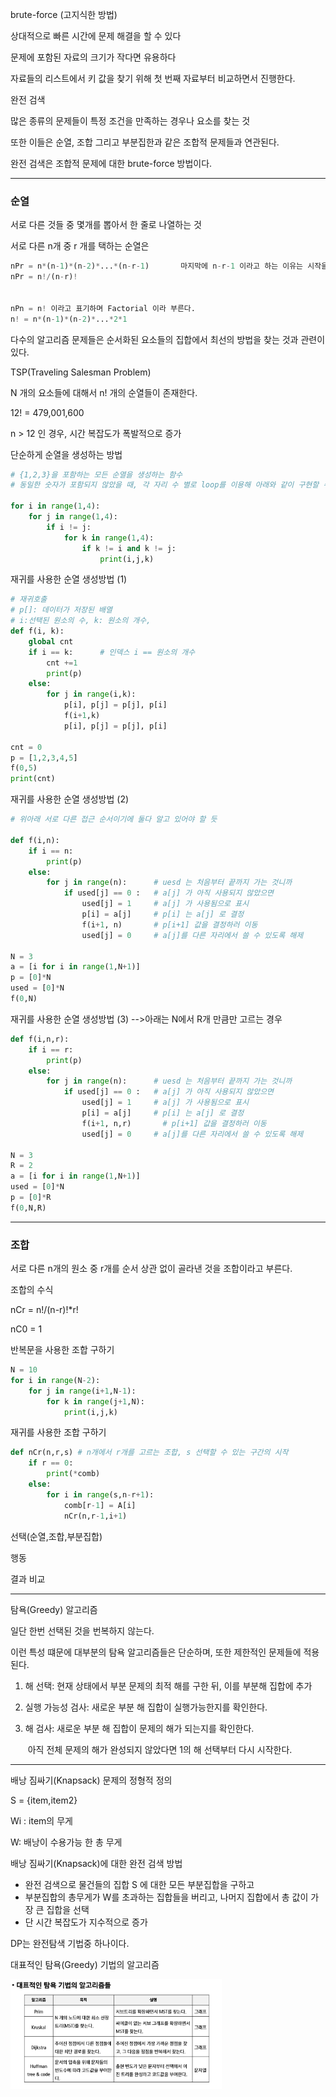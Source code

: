 brute-force (고지식한 방법)

상대적으로 빠른 시간에 문제 해결을 할 수 있다

문제에 포함된 자료의 크기가 작다면 유용하다

자료들의 리스트에서 키 값을 찾기 위해 첫 번째 자료부터 비교하면서 진행한다.





완전 검색

많은 종류의 문제들이 특정 조건을 만족하는 경우나 요소를 찾는 것

또한 이들은 순열, 조합 그리고 부분집한과 같은 조합적 문제들과 연관된다.



완전 검색은 조합적 문제에 대한 brute-force 방법이다.



---





### 순열 

서로 다른 것들 중 몇개를 뽑아서 한 줄로 나열하는 것

서로 다른 n개 중 r 개를 택하는 순열은

```python
nPr = n*(n-1)*(n-2)*...*(n-r-1)       마지막에 n-r-1 이라고 하는 이유는 시작을 n-0 부터 하는 것이기에 1 감소 한다
nPr = n!/(n-r)!


nPn = n! 이라고 표기하며 Factorial 이라 부른다.
n! = n*(n-1)*(n-2)*...*2*1
```



다수의 알고리즘 문제들은 순서화된 요소들의 집합에서 최선의 방법을 찾는 것과 관련이 있다.

TSP(Traveling Salesman Problem)



N 개의 요소들에 대해서 n! 개의 순열들이 존재한다.

12! = 479,001,600

n > 12 인 경우, 시간 복잡도가 폭발적으로 증가



단순하게 순열을 생성하는 방법

```python
# {1,2,3}을 포함하는 모든 순열을 생성하는 함수
# 동일한 숫자가 포함되지 않았을 때, 각 자리 수 별로 loop를 이용해 아래와 같이 구현할 수 있다

for i in range(1,4):
    for j in range(1,4):
        if i != j:
            for k in range(1,4):
                if k != i and k != j:
                    print(i,j,k)
```





재귀를 사용한 순열 생성방법 (1)

```python
# 재귀호출
# p[]: 데이터가 저장된 배열
# i:선택된 원소의 수, k: 원소의 개수,
def f(i, k):
    global cnt
    if i == k:      # 인덱스 i == 원소의 개수
        cnt +=1
        print(p)
    else:
        for j in range(i,k):
            p[i], p[j] = p[j], p[i]
            f(i+1,k)
            p[i], p[j] = p[j], p[i]

cnt = 0
p = [1,2,3,4,5]
f(0,5)
print(cnt)
```





재귀를 사용한 순열 생성방법 (2)

```python
# 위아래 서로 다른 접근 순서이기에 둘다 알고 있어야 할 듯

def f(i,n):
    if i == n:
        print(p)
    else:
        for j in range(n):      # uesd 는 처음부터 끝까지 가는 것니까
            if used[j] == 0 :   # a[j] 가 아직 사용되지 않았으면
                used[j] = 1     # a[j] 가 사용됨으로 표시
                p[i] = a[j]     # p[i] 는 a[j] 로 결정
                f(i+1, n)       # p[i+1] 값을 결정하러 이동
                used[j] = 0     # a[j]를 다른 자리에서 쓸 수 있도록 해제

N = 3
a = [i for i in range(1,N+1)]
p = [0]*N
used = [0]*N
f(0,N)
```





재귀를 사용한 순열 생성방법 (3) -->아래는 N에서 R개 만큼만 고르는 경우

```python
def f(i,n,r):
    if i == r:
        print(p)
    else:
        for j in range(n):      # uesd 는 처음부터 끝까지 가는 것니까
            if used[j] == 0 :   # a[j] 가 아직 사용되지 않았으면
                used[j] = 1     # a[j] 가 사용됨으로 표시
                p[i] = a[j]     # p[i] 는 a[j] 로 결정
                f(i+1, n,r)       # p[i+1] 값을 결정하러 이동
                used[j] = 0     # a[j]를 다른 자리에서 쓸 수 있도록 해제

N = 3
R = 2
a = [i for i in range(1,N+1)]
used = [0]*N
p = [0]*R
f(0,N,R)
```



---



### 조합



서로 다른 n개의 원소 중 r개를 순서 상관 없이 골라낸 것을 조합이라고 부른다.



조합의 수식



nCr = n!/(n-r)!*r!

nC0 = 1



반복문을 사용한 조합  구하기

```python
N = 10
for i in range(N-2):
    for j in range(i+1,N-1):
        for k in range(j+1,N):
            print(i,j,k)
```





재귀를 사용한 조합 구하기

```python
def nCr(n,r,s) # n개에서 r개를 고르는 조합, s 선택할 수 있는 구간의 시작
	if r == 0:
        print(*comb)
    else:
        for i in range(s,n-r+1):
            comb[r-1] = A[i]
            nCr(n,r-1,i+1)
```





선택(순열,조합,부분집합)

행동

결과 비교







---



탐욕(Greedy) 알고리즘

일단 한번 선택된 것을 번복하지 않는다. 

이런 특성 떄문에 대부분의 탐욕 알고리즘들은 단순하며, 또한 제한적인 문제들에 적용된다.



1. 해 선택: 현재 상태에서 부분 문제의 최적 해를 구한 뒤, 이를 부분해 집합에 추가

2. 실행 가능성 검사: 새로운 부분 해 집합이 실행가능한지를 확인한다.

3. 해 검사: 새로운 부분 해 집합이 문제의 해가 되는지를 확인한다.

   ​				아직 전체 문제의 해가 완성되지 않았다면 1의 해 선택부터 다시 시작한다.





---





배낭 짐싸기(Knapsack) 문제의 정형적 정의

S = {item,item2}

Wi : item의 무게

W: 배낭이 수용가능 한 총 무게



배낭 짐싸기(Knapsack)에 대한 완전 검색 방법

- 완전 검색으로 물건들의 집합 S 에 대한 모든 부분집합을 구하고
- 부분집합의 총무게가 W를 초과하는 집합들을 버리고, 나머지 집합에서 총 값이 가장 큰 집합을 선택
- 단 시간 복잡도가 지수적으로 증가







DP는 완전탐색 기법중 하나이다.





대표적인 탐욕(Greedy) 기법의 알고리즘

<img src="220921.assets/image-20220921153702218.png" alt="image-20220921153702218" style="zoom:33%;" />





